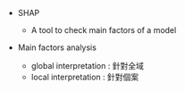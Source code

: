 - SHAP
    - A tool to check main factors of a model

- Main factors analysis
    - global interpretation : 針對全域
    - local interpretation : 針對個案